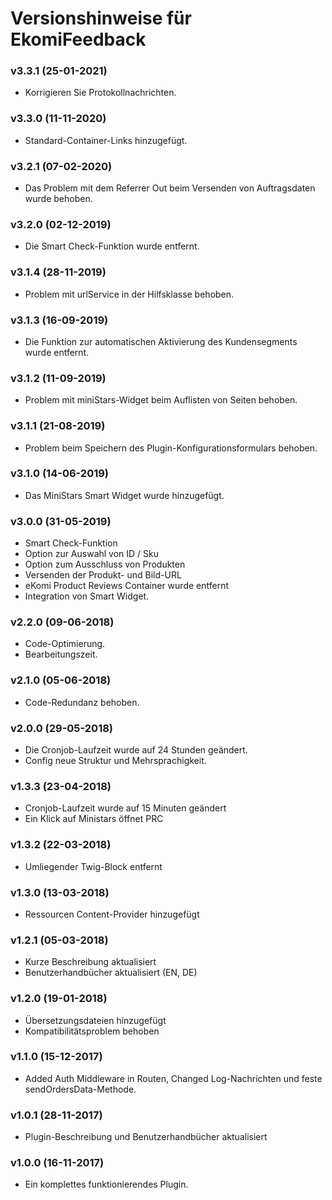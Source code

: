 # Versionshinweise für EkomiFeedback

### v3.3.1 (25-01-2021)
- Korrigieren Sie Protokollnachrichten.

### v3.3.0 (11-11-2020)
- Standard-Container-Links hinzugefügt.

### v3.2.1 (07-02-2020)
- Das Problem mit dem Referrer Out beim Versenden von Auftragsdaten wurde behoben.

### v3.2.0 (02-12-2019)
- Die Smart Check-Funktion wurde entfernt.

### v3.1.4 (28-11-2019)
- Problem mit urlService in der Hilfsklasse behoben.

### v3.1.3 (16-09-2019)
- Die Funktion zur automatischen Aktivierung des Kundensegments wurde entfernt.

### v3.1.2 (11-09-2019)
- Problem mit miniStars-Widget beim Auflisten von Seiten behoben.

### v3.1.1 (21-08-2019)
- Problem beim Speichern des Plugin-Konfigurationsformulars behoben.

### v3.1.0 (14-06-2019)
- Das MiniStars Smart Widget wurde hinzugefügt.

### v3.0.0 (31-05-2019)
- Smart Check-Funktion
- Option zur Auswahl von ID / Sku
- Option zum Ausschluss von Produkten
- Versenden der Produkt- und Bild-URL
- eKomi Product Reviews Container wurde entfernt
- Integration von Smart Widget. 

### v2.2.0 (09-06-2018)
- Code-Optimierung.
- Bearbeitungszeit.

### v2.1.0 (05-06-2018)
- Code-Redundanz behoben.

### v2.0.0 (29-05-2018)
- Die Cronjob-Laufzeit wurde auf 24 Stunden geändert.
- Config neue Struktur und Mehrsprachigkeit.

### v1.3.3 (23-04-2018)
- Cronjob-Laufzeit wurde auf 15 Minuten geändert
- Ein Klick auf Ministars öffnet PRC

### v1.3.2 (22-03-2018)
- Umliegender Twig-Block entfernt

### v1.3.0 (13-03-2018)
- Ressourcen Content-Provider hinzugefügt

### v1.2.1 (05-03-2018)
- Kurze Beschreibung aktualisiert
- Benutzerhandbücher aktualisiert (EN, DE)

### v1.2.0 (19-01-2018)
- Übersetzungsdateien hinzugefügt
- Kompatibilitätsproblem behoben

### v1.1.0 (15-12-2017)
- Added Auth Middleware in Routen, Changed Log-Nachrichten und feste sendOrdersData-Methode.

### v1.0.1 (28-11-2017)
- Plugin-Beschreibung und Benutzerhandbücher aktualisiert

### v1.0.0 (16-11-2017)
- Ein komplettes funktionierendes Plugin.